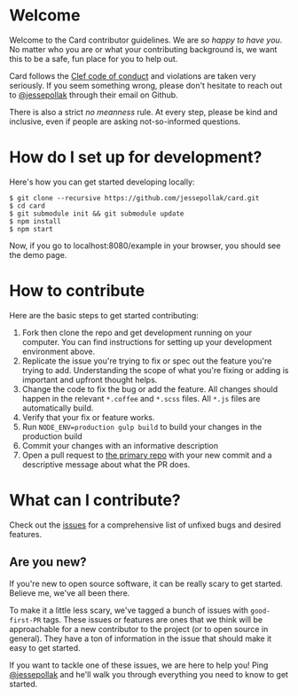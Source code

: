 # Welcome

Welcome to the Card contributor guidelines. We are *so happy to have you*. No matter who you are or what your contributing background is, we want this to be a safe, fun place for you to help out.

Card follows the [Clef code of conduct](https://github.com/clef/code-of-conduct) and violations are taken very seriously. If you seem something wrong, please don't hesitate to reach out to [@jessepollak](http://twitter.com/jessepollak) through their email on Github.

There is also a strict *no meanness* rule. At every step, please be kind and inclusive, even if people are asking not-so-informed questions. 

# How do I set up for development?

Here's how you can get started developing locally:

    $ git clone --recursive https://github.com/jessepollak/card.git
    $ cd card
    $ git submodule init && git submodule update
    $ npm install
    $ npm start

Now, if you go to localhost:8080/example in your browser, you should see the demo page.

# How to contribute

Here are the basic steps to get started contributing:

1. Fork then clone the repo and get development running on your computer. You can find instructions for setting up your development environment above.
2. Replicate the issue you're trying to fix or spec out the feature you're trying to add. Understanding the scope of what you're fixing or adding is important and upfront thought helps.
3. Change the code to fix the bug or add the feature. All changes should happen in the relevant `*.coffee` and `*.scss` files. All `*.js` files are automatically build.
4. Verify that your fix or feature works. 
5. Run `NODE_ENV=production gulp build` to build your changes in the production build
6. Commit your changes with an informative description
7. Open a pull request to [the primary repo](https://github.com/jessepollak/card) with your new commit and a descriptive message about what the PR does.

# What can I contribute?

Check out the [issues](http://github.com/jessepollak/card/issues) for a comprehensive list of unfixed bugs and desired features.

## Are you new?

If you're new to open source software, it can be really scary to get started. Believe me, we've all been there. 

To make it a little less scary, we've tagged a bunch of issues with `good-first-PR` tags. These issues or features are ones that we think will be approachable for a new contributor to the project (or to open source in general). They have a ton of information in the issue that should make it easy to get started.

If you want to tackle one of these issues, we are here to help you! Ping [@jessepollak](http://twitter.com/jessepollak) and he'll walk you through everything you need to know to get started.
